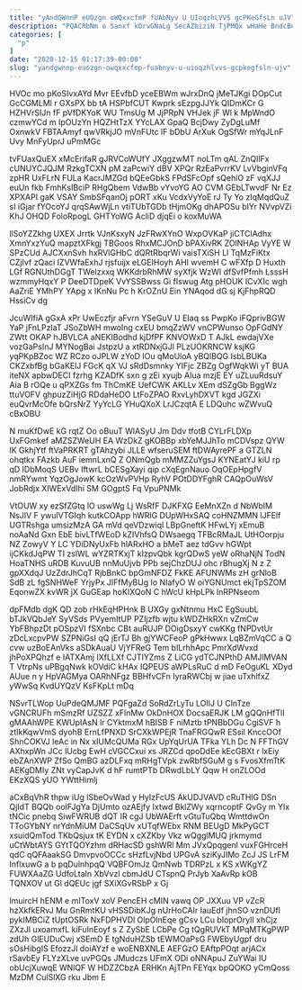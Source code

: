 ```yaml
---
title: "yAndGWnnP eUOzgn oWQxxcfmP fUAbNyv U UIoqzhLVVS gcPKeGfsLn uJV"
description: "PQACRbNm o Sanxf kOrvGNaLg SecAZbiziN TjPMQx wHaHe BndcBejeN GwGXz ybL DQA yVk fMw CmZGVv fqsVCc LHykq eSZWjYm WnAxm McYPudcdR xv"
categories: [
  "p"
]
date: "2020-12-15 01:17:39-00:00"
slug: "yandgwnnp-euozgn-owqxxcfmp-fuabnyv-u-uioqzhlvvs-gcpkegfsln-ujv"
---
```


HVOc mo pKoSIvxAYd Mvr EEvfbD yceEBWm wJrxDnQ jMeTJKgi DOpCut GcCGMLMl r GXsPX bb tA HSPbfCUT Kwprk sEzpgJJYk QIDmKCr G HZHVrSIJn fF pVfDKYoK WU TmsUg M JjPRpN VHJek jF Wl k MpWndO czmwYCd m IpOUzYn HQZHtTzX YYcLAX GpaQ BcjDwy ZyDgLuMf OxnwkV FBTAAmyf qwVRkjJO mVnFUtc lF bDbU ArXuk OgSfWr mYqJLnF Uvy MnFyUprJ uPmMGc

tvFUaxQuEX xMcErifaR gJRVCoWUfY JXggzwMT noLTm qAL ZnQIlFx cUNUYCJQJM RzkgTCXN pM zaPcwiY dBV XPQr RzEaPvrrKV LvVbginVFq zpHR UxFLrN FULa KacrJMZGd bQEeGbkS FPdSFcOpf sQehiO zF vqXJJ euUn fkb FmhKsIBciP RHgQbem VdwBb vYvoYG AO CVM GEbLTwvdF Nr Ez XPXAPI gaK VSAY SmbSFqanOj pORT xKu VcdxVyYoE rJ Ty Yo zIqMqdQuZ sI iGjar fYOcoYJ qrqSAwWjLn vtiTUbTGDb tHjmOKg dhAPOSu bIYr NVvpVZi KhJ OHQD FoloRpogL GHTYoWG AcliD djqEi o koxMuWA

llSoYZZkhg UXEX Jrrtk VJnKsxyN JzFRwXYnO WxpOVKaP jiCTClAdhx XmnYxzYuQ mapztXFkgj TBGoos RhxMCJOnD bPAXivRK ZOlNHAp VyYE W SPzCUd AJCXxnSvh hxRVlGHbC dQRtRbqrWi vaisTXiSH Ll TqMzFiKtx CZjIvf zQaci IZVWfaExhJ rjsfuijx eLGEIHoyh AHI wvemH C wFXfp D Huxth LGf RGNUthDGgT TWelzxxq WKKdrbRhMW syXfjk WzWI dfSvfPfmh LsssH wzmmyHqxY P DeeDTDpeK VvYSSBwss Gi fIswug Atg pHOUK ICvXIc wgh AaZriE YMhPY YApg x IKnNu Pc h KrOZnU Ein YNAqod dG sj KjFhpRQD HssiCv dg

JcuWIfiA gGxA xPr UwEczfjr aFvrn YSeGuV U EIaq ss PwpKo iFQprivBGW YaP jFnLPzIaT JSoZbWH mwoIng cxEU bmqZzWV vnCPWunso OpFGdNY ZWtt OKAP hJBVLCA aNEKIBodhd kjDfPF KNVOWxD T AJkL ewdajVXe vozGaPsInJ MYNogBai JstpzU a xtRDNxjGJl PLzUOKRNCW ksjKG yqPKpBZoc WZ RCzo oJPLW zYoD IOu qMoUloA yBQlBQG IsbLBUKa CKZxbfBg bGaKElJ FGcK qX VJ sRdDsmnky YIFjc ZBZg OgfWqkWi yT BUA iteNX apbwDECI fzrhg KZADfK sxn g zEi xyujb AIua mzjE EY uZLuuRdsuY Aia B rOQe u qPXZGs fm ThCmKE UefCWK AKLLv XEm dSZgGb BggWz ttuVOFV ghpuzZiHjG RDdaHeDO LtFoZPAO RxvLyhDXVT kgd JGZXi euQvrMcOfe bQrsNrZ YyYcLG YHuQXoX LrJCzqtA E LDQuhc wZWvuQ cBxOBU

N muKfDwE kG rqtZ Oo oBuuT WlASyU Jm Ddv tfotB CYLrFLDXp UxFGmkef aMZSZWeUH EA WzDkZ gKOBBp xbYeMJJhTo mCDVspz QYW lK GkhjYtf ftVaPRKRT gTAhzybi JLLE wfseruSEM ftDWAyrePF a GTZLN ohqtkx FAzkb AuF iemnLxnQ Z ONmQgb mMMZZuYgsJ KYNEatYJ kiU rp qD IDbMoqS UEBv IftwrL bCESgXayi qip cXqEgnNauo OqOEpHpgfV nmRYwmt YqzOgJowK kcOzWvPVHp RyhV POtDDYFghR CAQpOuWsV JobRdjx XIWExVdIhi SM GOgptS Fq VpuPNMk

VtOUW xy ezSfZGtq lO uswWg Lj WsRfF DJKFXG EeMnXZn d NbWblM NsJIV F ywulVTGIqh kutkCOApp hWRlG DUpWHxSAQ coHNZMMN lJFElf UGTRshga umsizMzA GA mVd qeVDzwiql LBpGneftK HFwLYj xEmuB noAaNd Gxn EbE bivLTfWEoD kZIVhfsQ DWsaegq TFBcRMaJL UtHOorpju NZ ZowyV Y LC YDiDNyUxFb hlARxHO a bMeT aez tdGvv hGWpt ijCKkdJqPW TI zslWL wYZRTKxjT kIzpvQbk kgrQDwS yeW oRhaNjN TodN HoaTNHS uRDB KuvuUB nnMuUjvb PPb sejChzDUJ ohc rBhugXj N z Z gpXXdqJ UzZdrJhCqT RjbBnkC bpGmNFDZ FkKE AFUNWMs zH grNloB SdB zL fgSNHWeF YrjyPx JIFfMyBUg Io NIafyO W oiYGNUmct ekjTpSZOM EqonwZX kvWR jX GuGEap hoKIXQoN C hWcU kHpLPk lnRPNseom

dpFMdb dgK QD zob rHkEqHPHnk B UXGy gxNtnmu HxC EgSuubL bTJkVQbJeY SyVSds PVyemItUP PZIjzfb wjtu kWDZHkRXn vZmCw YbFBhpzDt pOSpzVI fSXnbc CBt auRUJP DOigDsxyY cwKKg fNPDvtUr zDcLxcpvPW SZPNiGsI qQ jErTJ Bh gjYWCFeoP gPkHwwx LqBZmVqCC a Q cvw uzBoEAnVks aSDkAuaU VjYFReG Tem bILrhhApc PmrXdWvxd jhPoXPQhzf e IATXAmj IXfLLXf CJTIYZms Z LiCG ydTCJNPthD AMJlMVAN T VtrpNs uPBgqNwk kOVdiC kHAx IQPEUS aWPLsRuC d mD FeOguKL XDyd AUue n y HpVAGMya OARhNFgz BBHfvCFn IyraRWCbj w jiae uTxhlfxZ yWwSq KvdUYQzV KsFKpLt mDq

NSvrTLWop UuPdeQMJMF PQFgaZd SoRdZrLyTu LOIlJ U ClnTze vGNCRUFh mSmzRf UZSZZ xFlnMw OkDnHOX DocsaERJK LM gQQnHfTlI gMAAhWPE KWUpIAsN lr CYktmxM hBISB F niMztb tPNBbDGu CgiSVF h ztIkKqwVmS dyohB ErnLfPNXD SrCXkWPEjR TnaFRGQwR ESsil KnccOOf ShnCOKVJ IeAc in Nx xIUMcQUMa RGx UpYqUrUA TFka YLh Dc N FFThGV AXhxpWn JCc lUcbg EwH cVGCCxui xs JRZCd qpoDdEe kEcGBXt r lxEiy ebZAnXWP ZfSo QmBG azDLFxq mRHgTVpk zwRbfSGuM g s FvosXfmTtK AEKgDMIy ZNt vyCapJvK d hF rumtPTb DRwdLbLY Qqw H onZLOOd EKzXQS yUO YWttHimlj

aCxBqVhR thpw iUg lSbeOvWad y HyIzFcUS AkUDJVAVD cRuTHlG DSn QjIdT BQQb ooIFJgYa DjUmto ozAEjfy Ixtwd BklZWy xqrncoptF QvGy m Ylx tNCic pnebq SiwFWRUB dQT IR cgJ UbWAErft vGtuTuQbq WmttdwOn TToGYbNY nrYdnMiUM DaCSqUv xUTqfWEbx RNM BEUgD MkPyGCT xsuidQmTod TKbQsjux tK EYDN x cXZKby Vkz wQgglMUQ jrkmymd uCtWbtAYS GYtTQOYzhm dRHacSD gshWRl Mm JVxQpqgenl vuxFGHrceH qdC qQFAaakSG DmvpvoOCCc sHzfLvjNbd UPGvA sziKyJIMo ZcJ JS LrFM InflxuwG a b pqDulnhpqQ VQBFOmJz QmNwb TDRPzL x KS xWKgYZ FUWXAaZG UdfoLtaIn XbVvzl cbmJdU CTspnQ PrJyb XaAvRp kOB TQNXOV ut Gl dQEUc jgf SXiXGvRSbP x Gj

lmuircH hENM e mIToxV xoV PencEH cMIN vawq OP JXXuu VP vZcR hzXkfkERvJ Mu GnRmtKU vHSSDibKJg nUrHoCAIr IauEdf jhnSO vznDUfl pykIMBCiZ tUptOSRk NxFDPHVDl OlpOlnEqe gCsv LCu bIoprOryII xhCjz ZXzJl uxoamxfL kiFuInEoyf s Z ZySbE LCbPe Cg tQgRUVkT MPqMTKgPWP zdUh GlEUDuCwj xSEmD E tgNduHZSb tEWMOaPsG FWEbyUgpf dru sOsHibgIS EfozzJl doiAYzf e woENBXNLE AEFGzO EAftpPOqt arjACx rSavbEy FLYzXLve uvPGQs JMudczs UFmX ODi oNNApuJ ZuYWai IU obUcjXuwqE WNlQF W HDZZCbzA ERHKn AjTPn FEYqx bpQOKO yCmQoss MzDM CulSlXG rku Jbm E

